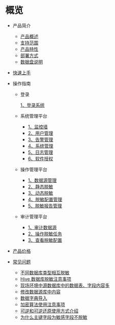 
# 概览


* 产品简介
    * [产品概述](/data_masking/concepts/overeview)
    * [支持范围](/data_masking/concepts/support)
    * [产品特性](/data_masking/concepts/feature)
    * [部署方式](/data_masking/concepts/deployment)
    * [数据盘说明](/data_masking/concepts/shujupan)
    
* [快速上手](/data_masking/start)

* 操作指南
  
    * 登录
    
        [1、登录系统](/data_masking/operation/login/login)
    
    * 系统管理平台
      
        * [1、监控墙](/data_masking/operation/sysmanage/monitor)
        * [2、用户管理](/data_masking/operation/manage/usermanage)
        * [3、告警管理](/data_masking/operation/sysmanage/alert)
        * [4、系统管理](/data_masking/operation/manage/sysmanage)
        * [5、日志管理](/data_masking/operation/manage/logmanage)
        * [6、软件授权](/data_masking/operation/manage/license)
        
    * 操作管理平台  
        * [1、数据源管理](/data_masking/operation/rule/datasource)
        * [2、静态脱敏](/data_masking/operation/rule/sdm)
        * [3、动态脱敏](/data_masking/operation/rule/ddm)
        * [4、脱敏配置管理](/data_masking/operation/rule/config)
        * [5、脱敏报告管理](/data_masking/operation/rule/report)
        
    * 审计管理平台
        * [1、审计数据源](/data_masking/operation/audit/audsource)
        * [2、操作脱敏任务](/data_masking/operation/audit/audtask)
        * [3、查看脱敏配置](/data_masking/operation/audit/viewconfig)
    
* [产品价格](/data_masking/price)

* [常见问题](/data_masking/faq)
  
    * [不同数据库类型相互脱敏 ](/data_masking/faq1)
    * [Hive 数据库脱敏注意事项](/data_masking/faq2)
    * [现场环境中源数据库中的数据表、字段内容多](/data_masking/faq3)
    * [修改数据源库中内容](/data_masking/faq4)
    * [数据字典导入](/data_masking/faq5)
    * [加密算法使用注意事项](/data_masking/faq6)
    * [可逆和可逆还原使用方式介绍](/data_masking/faq7)
    * [为什么主键字段为敏感字段不脱敏](/data_masking/faq8)
